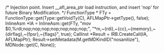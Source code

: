 /* Injection point. Insert __afl_area_ptr load instruction, and insert 'nop' for future Binary Modification. */
        FunctionType * FTy = FunctionType::get(Type::getVoidTy(C), AFLMapPtr->getType(), false);
        InlineAsm *IA = InlineAsm::get(FTy,
          "mov $0,%rdi;nop;nop;nop;nop;nop;nop;nop;",
          "*m,~{rdi},~{cc},~{memory},~{dirflag},~{fpsr},~{flags}",
          true);
        CallInst *Result = IRB.CreateCall(IA, AFLMapPtr);
        Result->setMetadata(M.getMDKindID("nosanitize"), MDNode::get(C, None));
